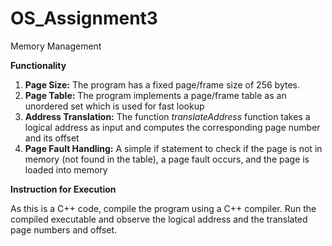 # OS_Assignment3
Memory Management

**Functionality**
1. **Page Size:** The program has a fixed page/frame size of 256 bytes.
2. **Page Table:** The program implements a page/frame table as an unordered set which is used for fast lookup
3. **Address Translation:** The function _translateAddress_ function takes a logical address as input and computes the corresponding page number and its offset
4. **Page Fault Handling:** A simple if statement to check if the page is not in memory (not found in the table), a page fault occurs, and the page is loaded into memory

**Instruction for Execution**

As this is a C++ code, compile the program using a C++ compiler. Run the compiled executable and observe the logical address and the translated page numbers and offset.
